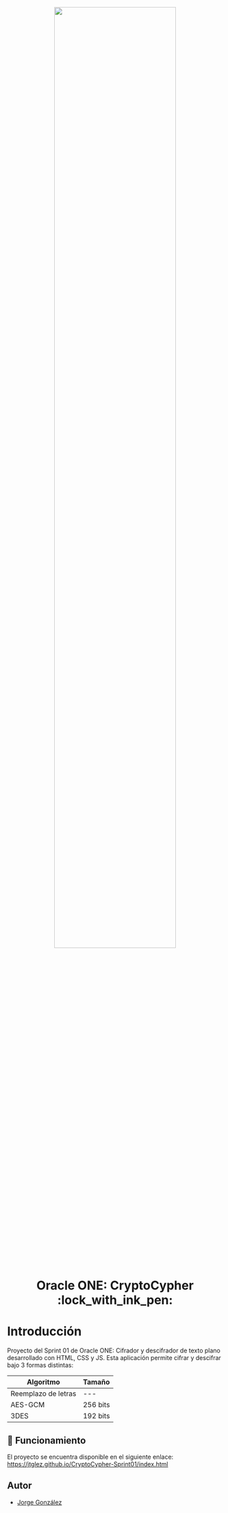 <div align="center">
  <img src="https://user-images.githubusercontent.com/68305096/233254587-a15fc4f4-f90a-45ab-ac0e-a8063ec0fdd9.png" style="width: 75%;">
</div>

<h1 align="center"> Oracle ONE: CryptoCypher :lock_with_ink_pen:	 </h1>

# Introducción

Proyecto del Sprint 01 de Oracle ONE: Cifrador y descifrador de texto plano desarrollado con HTML, CSS y JS. Esta aplicación permite cifrar y descifrar bajo 3 formas
distintas:

| Algoritmo | Tamaño |
| ------ | ------ |
| Reemplazo de letras |  --- |
| AES-GCM | 256 bits |
| 3DES | 192 bits |

## 🚀 Funcionamiento

El proyecto se encuentra disponible en el siguiente enlace: https://jtglez.github.io/CryptoCypher-Sprint01/index.html

## Autor
- [Jorge González](https://github.com/JTGlez)

